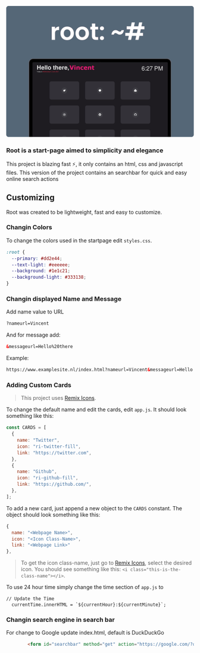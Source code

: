 ![](./assets/header.png)

### Root is a start-page aimed to simplicity and elegance

This project is blazing fast :zap:, it only contains an html, css and javascript files.
This version of the project contains an searchbar for quick and easy online search actions

## Customizing

Root was created to be lightweight, fast and easy to customize.

### Changin Colors

To change the colors used in the startpage edit `styles.css`.

```css
:root {
  --primary: #dd2e44;
  --text-light: #eeeeee;
  --background: #1e1c21;
  --background-light: #333138;
}
```

### Changin displayed Name and Message
Add name value to URL
```html
?nameurl=Vincent
````
And for message add:
```html
&messageurl=Hello%20there
```
Example:
```html
https://www.examplesite.nl/index.html?nameurl=Vincent&messageurl=Hello there
```

### Adding Custom Cards

> This project uses [Remix Icons](https://remixicon.com/).

To change the default name and edit the cards, edit `app.js`. It should look something like this:

```js
const CARDS = [
  {
    name: "Twitter",
    icon: "ri-twitter-fill",
    link: "https://twitter.com",
  },
  {
    name: "Github",
    icon: "ri-github-fill",
    link: "https://github.com/",
  },
];
```

To add a new card, just append a new object to the `CARDS` constant. The object should look something like this:

```js
{
  name: "<Webpage Name>",
  icon: "<Icon Class-Name>",
  link: "<Webpage Link>"
},
```

> To get the icon class-name, just go to [Remix Icons](https://remixicon.com/), select the desired icon. You should see something like this: `<i class="this-is-the-class-name"></i>`.

To use 24 hour time simply change the time section of `app.js` to
```
// Update the Time
  currentTime.innerHTML = `${currentHour}:${currentMinute}`;
```

### Changin search engine in search bar

For change to Google update index.html, default is DuckDuckGo
```html
  		<form id="searchbar" method="get" action="https://google.com/?q=q" autocomplete="off">
```

